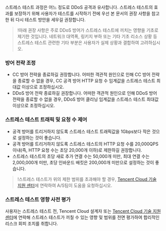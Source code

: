 [//]: # (chinagitpath:XXXXX)

스트레스 테스트 과정은 어느 정도로 DDoS 공격과 유사합니다. 스트레스 테스트의 효과를 보장하기 위해 사용자가 테스트를 시작하기 전에 우선 본 문서의 권장 사항을 참고한 뒤 다시 테스트 방안을 세우길 권장합니다.

>!아래 권장 사항은 주로 DDoS 방어가 스트레스 테스트에 끼치는 영향을 기초로 제기한 것입니다. 네트워크 대역폭, 링키지 부하 또는 기타 기초 리소스 상황 등 스트레스 테스트 관련한 기타 부분은 사용자가 실제 상황과 결합하여 고려하십시오.
### 방어 전략 조정
- CC 방어 전략을 종료하길 권장합니다. 어떠한 객관적 원인으로 인해 CC 방어 전략을 종료할 수 없을 경우, CC 공격 방어 HTTP 요청 수 임계값을 스트레스 테스트 최대값 이상으로 조정하십시오.
- DDoS 방어 전략 종료하길 권장합니다. 어떠한 객관적 원인으로 인해 DDoS 방어 전략을 종료할 수 없을 경우, DDoS 방어 클리닝 임계값을 스트레스 테스트 최대값 이상으로 조정하십시오.

### 스트레스 테스트 트래픽 및 요청 수 제어
- 공격 방어를 트리거하지 않도록 스트레스 테스트 트래픽값을 1Gbps보다 작은 것으로 설정하는 것이 좋습니다.
- 공격 방어를 트리거하지 않도록 스트레스 테스트의 HTTP 요청 수를 20,000QPS 이내(즉, HTTP 요청 수는 초당 20,000개 이하)로 제한하길 권장합니다.
- 스트레스 테스트의 초당 새로 추가 연결 수는 50,000개 미만, 최대 연결 수는 2,000,000개 미만, 초당 인바운드 배킷은 200,000개 미만으로 설정하는 것이 좋습니다.

>!스트레스 테스트가 위의 제한 범위를 초과해야 할 경우, [Tencent Cloud 기술 지원 센터](https://cloud.tencent.com/about/connect)에 연락하여 A/S팀이 도움을 요청하십시오.

### 스트레스 테스트 영향 사전 평가
사용자는 스트레스 테스트 전, Tencent Cloud 설계자 또는 [Tencent Cloud 기술 지원 센터](https://cloud.tencent.com/about/connect)에 연락해 스트레스 테스트가 끼칠 수 있는 영향 및 범위를 전면 평가하여 합리적인 리스크 회피 조치를 취합니다.

